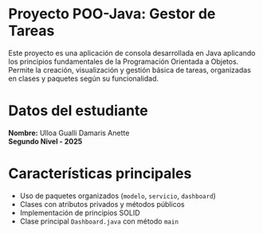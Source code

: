 # Proyecto POO-Java: Gestor de Tareas

Este proyecto es una aplicación de consola desarrollada en Java aplicando los principios fundamentales de la Programación Orientada a Objetos. Permite la creación, visualización y gestión básica de tareas, organizadas en clases y paquetes según su funcionalidad.

# Datos del estudiante
**Nombre:**  Ulloa Gualli Damaris Anette  
**Segundo Nivel - 2025**  

# Características principales
- Uso de paquetes organizados (`modelo`, `servicio`, `dashboard`)
- Clases con atributos privados y métodos públicos
- Implementación de principios SOLID
- Clase principal `Dashboard.java` con método `main`

